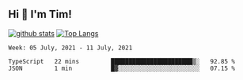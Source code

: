 ## Hi 👋 I'm Tim!
  
  [![github stats](https://github-readme-stats.vercel.app/api?username=thostetler&theme=dracula&count_private=true&show_icons=true)](https://github.com/thostetler/github-readme-stats)
  [![Top Langs](https://github-readme-stats.vercel.app/api/top-langs/?username=thostetler&layout=compact&count_private=true&theme=dracula&show_icons=true)](https://github.com/thostetler/github-readme-stats)
 
<!--START_SECTION:waka-->
```text
Week: 05 July, 2021 - 11 July, 2021

TypeScript   22 mins         ███████████████████████▒░   92.85 % 
JSON         1 min           █▓░░░░░░░░░░░░░░░░░░░░░░░   07.15 % 
```
<!--END_SECTION:waka-->
